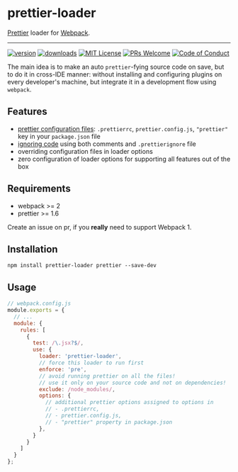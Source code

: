 # prettier-loader

[Prettier](https://github.com/prettier/prettier) loader for [Webpack](https://github.com/webpack/webpack).

---

[![version][version-badge]][package]
[![downloads][downloads-badge]][npmcharts]
[![MIT License][license-badge]][license]
[![PRs Welcome][prs-badge]][prs]
[![Code of Conduct][coc-badge]][coc]

The main idea is to make an auto `prettier`-fying source code on save, but to do it in cross-IDE manner: without installing and configuring plugins on every developer's machine, but integrate it in a development flow using `webpack`.

## Features

- [prettier configuration files](https://prettier.io/docs/en/configuration.html): `.prettierrc`, `prettier.config.js`, `"prettier"` key in your `package.json` file
- [ignoring code](https://prettier.io/docs/en/ignore.html) using both comments and `.prettierignore` file
- overriding configuration files in loader options
- zero configuration of loader options for supporting all features out of the box

## Requirements

- webpack >= 2
- prettier >= 1.6

Create an issue on pr, if you __really__ need to support Webpack 1.

## Installation

```
npm install prettier-loader prettier --save-dev
```

## Usage

```js
// webpack.config.js
module.exports = {
  // ...
  module: {
    rules: [
      {
        test: /\.jsx?$/,
        use: {
          loader: 'prettier-loader',
          // force this loader to run first
          enforce: 'pre',
          // avoid running prettier on all the files!
          // use it only on your source code and not on dependencies!
          exclude: /node_modules/,
          options: {
            // additional prettier options assigned to options in
            // - .prettierrc,
            // - prettier.config.js,
            // - "prettier" property in package.json
          },
        }
      }
    ]
  }
};
```

[version-badge]: https://img.shields.io/npm/v/prettier-loader.svg?style=flat-square
[package]: https://www.npmjs.com/package/prettier-loader
[downloads-badge]: https://img.shields.io/npm/dm/prettier-loader.svg?style=flat-square
[npmcharts]: https://npmcharts.com/compare/prettier-loader
[license-badge]: https://img.shields.io/npm/l/prettier-loader.svg?style=flat-square
[license]: https://github.com/iamolegga/prettier-loader/blob/master/LICENSE
[prs-badge]: https://img.shields.io/badge/PRs-welcome-brightgreen.svg?style=flat-square
[prs]: http://makeapullrequest.com
[coc-badge]: https://img.shields.io/badge/code%20of-conduct-ff69b4.svg?style=flat-square
[coc]: https://github.com/paypal/glamorous/blob/master/other/CODE_OF_CONDUCT.md

